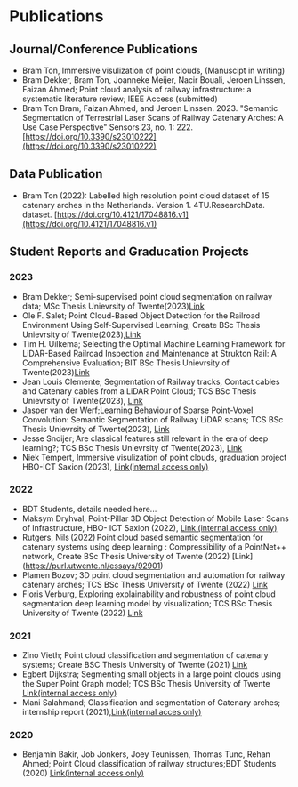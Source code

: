 # Publications
## Journal/Conference Publications
- Bram Ton, Immersive visulization of point clouds, (Manuscipt in writing)
- Bram Dekker, Bram Ton, Joanneke Meijer, Nacir Bouali, Jeroen Linssen, Faizan Ahmed; Point cloud analysis of railway infrastructure: a systematic literature review; IEEE Access (submitted)
- Bram Ton Bram, Faizan Ahmed, and Jeroen Linssen. 2023. "Semantic Segmentation of Terrestrial Laser Scans of Railway Catenary Arches: A Use Case Perspective" Sensors 23, no. 1: 222. [https://doi.org/10.3390/s23010222](https://doi.org/10.3390/s23010222)
## Data Publication
- Bram Ton (2022): Labelled high resolution point cloud dataset of 15 catenary arches in the Netherlands. Version 1. 4TU.ResearchData. dataset. [https://doi.org/10.4121/17048816.v1](https://doi.org/10.4121/17048816.v1)
## Student Reports and Graducation Projects
### 2023
- Bram Dekker; Semi-supervised point cloud segmentation on railway data; MSc Thesis Unievrsity of Twente(2023)[Link](https://purl.utwente.nl/essays/97076)
- Ole F. Salet; Point Cloud-Based Object Detection for the Railroad Environment Using Self-Supervised Learning; Create BSc Thesis Unievrsity of Twente(2023),[Link](https://purl.utwente.nl/essays/96518)
- Tim H. Uilkema; Selecting the Optimal Machine Learning Framework for LiDAR-Based Railroad Inspection and Maintenance at Strukton Rail: A Comprehensive Evaluation; BIT BSc Thesis Unievrsity of Twente(2023)[Link](https://purl.utwente.nl/essays/96346)
- Jean Louis Clemente; Segmentation of Railway tracks, Contact cables and Catenary cables from a LiDAR Point Cloud; TCS BSc Thesis Unievrsity of Twente(2023), [Link](https://purl.utwente.nl/essays/96550)
- Jasper van der Werf;Learning Behaviour of Sparse Point-Voxel Convolution: Semantic Segmentation of Railway LiDAR scans; TCS BSc Thesis Unievrsity of Twente(2023), [Link](https://purl.utwente.nl/essays/96106)
- Jesse Snoijer; Are classical features still relevant in the era of deep learning?; TCS BSc Thesis Unievrsity of Twente(2023), [Link](https://purl.utwente.nl/essays/96420)
- Niek Tempert, Immersive visulization of point clouds, graduation project HBO-ICT Saxion  (2023), [Link(internal access only)](https://saxion.sharepoint.com/:b:/r/teams/o365-team005584/Gedeelde%20documenten/DTspoor/Education/2022-Graduation-Niek/DTspoor%20-%20Tempert,%20Niek%20-%20Afstudeerdossier%20Point%20clouds%20in%20augmented%20reality.pdf?csf=1&web=1&e=EVnIdC)
### 2022
- BDT Students, details needed here...
- Maksym Dryhval, Point-Pillar 3D Object Detection of Mobile Laser Scans of Infrastructure, HBO- ICT Saxion (2022), [Link (internal access only)](https://saxion.sharepoint.com/:b:/r/teams/o365-team005584/Gedeelde%20documenten/DTspoor/Education/2023-Research%20Assignment-Maksym/Point-Pillar%203D%20Object%20Detection%20of%20Terrestrial%20Laser%20Scans%20of%20Railway%20(2).pdf?csf=1&web=1&e=G3jfFa) 
- Rutgers, Nils (2022) Point cloud based semantic segmentation for catenary systems using deep learning : Compressibility of a PointNet++ network, Create BSc Thesis University of Twente (2022) [Link] (https://purl.utwente.nl/essays/92901) 
- Plamen Bozov; 3D point cloud segmentation and automation for railway catenary arches; TCS BSc Thesis University of Twente (2022) [Link](https://purl.utwente.nl/essays/91791)
- Floris Verburg, Exploring explainability and robustness of point cloud segmentation deep learning model by visualization; TCS BSc Thesis University of Twente (2022) [Link](https://purl.utwente.nl/essays/89440)
### 2021
- Zino Vieth; Point cloud classification and segmentation of catenary systems; Create BSC Thesis University of Twente (2021) [Link](https://purl.utwente.nl/essays/89565)
- Egbert Dijkstra; Segmenting small objects in a large point clouds using the Super Point Graph model; TCS BSc Thesis University of Twente [Link(internal access only)](https://saxion.sharepoint.com/:b:/r/teams/o365-team005584/Gedeelde%20documenten/General/Education/2021%20-%20TCS%20graduation%20-%20Egbert%20Dijkstra/bachref_final_paper_2021%20(3).pdf?csf=1&web=1&e=ewwNQV)
- Mani Salahmand; Classification and segmentation of Catenary arches; internship report (2021),[Link(internal acces only)](https://saxion.sharepoint.com/:b:/r/teams/o365-team005584/Gedeelde%20documenten/General/Education/2021%20-%20ACS%20internship%20-%20Mani%20Salahmand/final_document_v1.0.pdf?csf=1&web=1&e=PLnun1)
### 2020
- Benjamin Bakir, Job Jonkers, Joey Teunissen, Thomas Tunc, Rehan Ahmed; Point Cloud classification of railway structures;BDT Students (2020) [Link(internal access only)](https://saxion.sharepoint.com/:b:/r/teams/o365-team005584/Gedeelde%20documenten/General/Education/2020%20-%20BDT%20students/20201112%20Research%20Report.pdf?csf=1&web=1&e=fgiau6)
